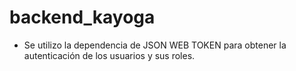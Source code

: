 # backend_kayoga

- Se utilizo la dependencia de JSON WEB TOKEN para obtener la autenticación de los usuarios y sus roles.
